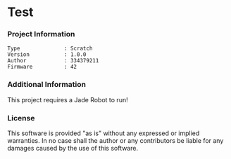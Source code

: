 Test
================



### Project Information
```
Type              : Scratch
Version           : 1.0.0
Author            : 334379211
Firmware          : 42
```

### Additional Information
This project requires a Jade Robot to run!

### License
This software is provided "as is" without any expressed or implied warranties.  In no case shall the author or any contributors be liable for any damages caused by the use of this software.

